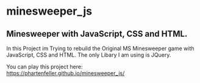 # minesweeper_js
## Minesweeper with JavaScript, CSS and HTML.

In this Project im Trying to rebuild the Original MS Minesweeper game with JavaScript, CSS and HTML. The only Libary I am using is JQuery.

You can play this project here: https://phartenfeller.github.io/minesweeper_js/
